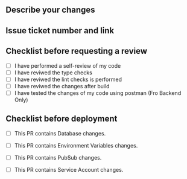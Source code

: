 ## Describe your changes

## Issue ticket number and link

## Checklist before requesting a review
- [ ] I have performed a self-review of my code
- [ ] I have reviwed the type checks
- [ ] I have reviwed the lint checks is performed
- [ ] I have reviwed the changes after build
- [ ] I have tested the changes of my code using postman (Fro Backend Only)

## Checklist before deployment
- [ ] This PR contains Database changes.
- [ ] This PR contains Environment Variables changes.
- [ ] This PR contains PubSub changes.
- [ ] This PR contains Service Account changes.

